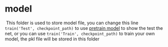 # model

​	This folder is used to store model file, you can change this line `train('Test', checkpoint_path)` to use [pretrain model](https://drive.google.com/open?) to show the test the net, or you can use `train('Train', checkpoint_path)` to train your own model, the pkl file will be stored in this folder
